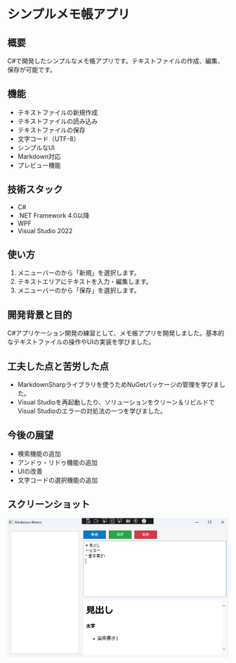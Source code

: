 # シンプルメモ帳アプリ

## 概要

C#で開発したシンプルなメモ帳アプリです。テキストファイルの作成、編集、保存が可能です。

## 機能

* テキストファイルの新規作成
* テキストファイルの読み込み
* テキストファイルの保存
* 文字コード（UTF-8）
* シンプルなUI
* Markdown対応
* プレビュー機能

## 技術スタック

* C#
* .NET Framework 4.0以降
* WPF
* Visual Studio 2022


## 使い方

1.  メニューバーのから「新規」を選択します。
2.  テキストエリアにテキストを入力・編集します。
3.  メニューバーのから「保存」を選択します。
 
## 開発背景と目的

C#アプリケーション開発の練習として、メモ帳アプリを開発しました。基本的なテキストファイルの操作やUIの実装を学びました。

## 工夫した点と苦労した点

* MarkdownSharpライブラリを使うためNuGetパッケージの管理を学びました。
* Visual Studioを再起動したり、ソリューションをクリーン＆リビルドでVisual Studioのエラーの対処法の一つを学びました。

## 今後の展望

* 検索機能の追加
* アンドゥ・リドゥ機能の追加
* UIの改善
* 文字コードの選択機能の追加

## スクリーンショット

![スクリーンショット](screenshot.png)
